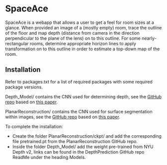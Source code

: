 # SpaceAceSpaceAce is a webapp that allows a user to get a feel for room sizes at a glance. When provided an image of a (mostly empty) room, trace the outline of the floor and map depth (distance from camera in the direction perpendicular to the plane of the lens) on to this outline. For some nearly-rectangular rooms, determine appropriate horizon lines to apply transformation on to this outline in order to estimate a top-down map of the room.## InstallationRefer to packages.txt for a list of required packages with some required package versions.Depth_Model/ contains the CNN used for determining depth, see the [GitHub repo](https://github.com/iro-cp/FCRN-DepthPrediction) based on [this paper](https://arxiv.org/abs/1606.00373). PlanarReconstruction/ contains the CNN used for surface segmentation within images, see the [GitHub repo](https://github.com/svip-lab/PlanarReconstruction) based on [this paper](https://arxiv.org/pdf/1902.09777.pdf).To complete the installation:* Create the folder PlanarReconstruction/ckpt/ and add the corresponding file pretrained.pt from the PlanarReconstruction GitHub repo.*  Inside the folder Depth_Model/ add the weight pre-trained from NYU Depth v2, links can be found in the DepthPrediction GitHub repo ReadMe under the heading Models.